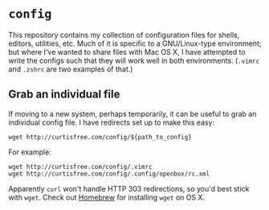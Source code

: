 `config`
========
This repository contains my collection of configuration files for shells, editors, utilities, etc.
Much of it is specific to a GNU/Linux-type environment; but where I've wanted to share files with
Mac OS X, I have attempted to write the configs such that they will work well in both environments.
(`.vimrc` and `.zshrc` are two examples of that.)

Grab an individual file
-----------------------
If moving to a new system, perhaps temporarily, it can be useful to grab an individual config file.
I have redirects set up to make this easy:

```shell
wget http://curtisfree.com/config/${path_to_config}
```

For example:

```shell
wget http://curtisfree.com/config/.vimrc
wget http://curtisfree.com/config/.config/openbox/rc.xml
```

Apparently `curl` won't handle HTTP 303 redirections, so you'd best stick with `wget`. Check out
[Homebrew](http://mxcl.github.io/homebrew/) for installing `wget` on OS X.
